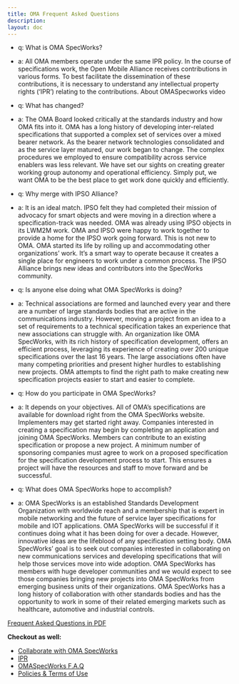 ```yaml
---
title: OMA Frequent Asked Questions
description:
layout: doc
---
```


- q: What is OMA SpecWorks?
- a: All OMA members operate under the same IPR policy. In the course of specifications work, the Open Mobile Alliance receives contributions in various forms. To best facilitate the dissemination of these contributions, it is necessary to understand any intellectual property rights (‘IPR’) relating to the contributions. About OMASpecworks video

- q: What has changed?
- a: The OMA Board looked critically at the standards industry and how OMA fits into it. OMA has a long history of developing inter-related specifications that supported a complex set of services over a mixed bearer network. As the bearer network technologies consolidated and as the service layer matured, our work began to change. The complex procedures we employed to ensure compatibility across service enablers was less relevant. We have set our sights on creating greater working group autonomy and operational efficiency. Simply put, we want OMA to be the best place to get work done quickly and efficiently.

- q: Why merge with IPSO Alliance?
- a: It is an ideal match. IPSO felt they had completed their mission of advocacy for smart objects and were moving in a direction where a specification-track was needed. OMA was already using IPSO objects in its LWM2M work. OMA and IPSO were happy to work together to provide a home for the IPSO work going forward. This is not new to OMA. OMA started its life by rolling up and accommodating other organizations’ work. It’s a smart way to operate because it creates a single place for engineers to work under a common process. The IPSO Alliance brings new ideas and contributors into the SpecWorks community.

- q: Is anyone else doing what OMA SpecWorks is doing?
- a: Technical associations are formed and launched every year and there are a number of large standards bodies that are active in the communications industry. However, moving a project from an idea to a set of requirements to a technical specification takes an experience that new associations can struggle with. An organization like OMA SpecWorks, with its rich history of specification development, offers an efficient process, leveraging its experience of creating over 200 unique specifications over the last 16 years. The large associations often have many competing priorities and present higher hurdles to establishing new projects. OMA attempts to find the right path to make creating new specification projects easier to start and easier to complete.

- q: How do you participate in OMA SpecWorks?
- a: It depends on your objectives. All of OMA’s specifications are available for download right from the OMA SpecWorks website. Implementers may get started right away. Companies interested in creating a specification may begin by completing an application and joining OMA SpecWorks. Members can contribute to an existing specification or propose a new project. A minimum number of sponsoring companies must agree to work on a proposed specification for the specification development process to start. This ensures a project will have the resources and staff to move forward and be successful.

- q: What does OMA SpecWorks hope to accomplish?
- a: OMA SpecWorks is an established Standards Development Organization with worldwide reach and a membership that is expert in mobile networking and the future of service layer specifications for mobile and IOT applications. OMA SpecWorks will be successful if it continues doing what it has been doing for over a decade.
However, innovative ideas are the lifeblood of any specification setting body. OMA SpecWorks’ goal is to seek out companies interested in collaborating on new communications services and developing specifications that will help those services move into wide adoption. OMA SpecWorks has members with huge developer communities and we would expect to see those companies bringing new projects into OMA SpecWorks from emerging business units of their organizations. OMA SpecWorks has a long history of collaboration with other standards bodies and has the opportunity to work in some of their related emerging markets such as healthcare, automotive and industrial controls.


[Frequent Asked Questions in PDF]()

**Checkout as well:**

- [Collaborate with OMA SpecWorks](/omaspecworks/about/collaborate)
- [IPR](/omaspecworks/about/ipr)
- [OMASpecWorks F.A.Q](/omaspecworks/about/omaspecworks-faq)
- [Policies & Terms of Use](/omaspecworks/about/policies-terms-of-use)